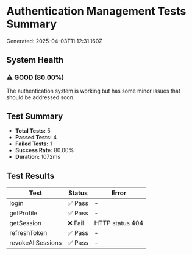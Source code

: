 # Authentication Management Tests Summary

Generated: 2025-04-03T11:12:31.160Z

## System Health

### ⚠️ GOOD (80.00%)
The authentication system is working but has some minor issues that should be addressed soon.

## Test Summary

- **Total Tests:** 5
- **Passed Tests:** 4
- **Failed Tests:** 1
- **Success Rate:** 80.00%
- **Duration:** 1072ms

## Test Results

| Test | Status | Error |
|------|--------|-------|
| login | ✅ Pass | - |
| getProfile | ✅ Pass | - |
| getSession | ❌ Fail | HTTP status 404 |
| refreshToken | ✅ Pass | - |
| revokeAllSessions | ✅ Pass | - |
